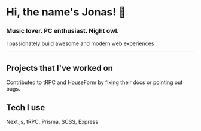 # Hi, the name's Jonas! 👋
### Music lover. PC enthusiast. Night owl.
I passionately build awesome and modern web experiences

---

## Projects that I've worked on
Contributed to tRPC and HouseForm by fixing their docs or pointing out bugs.

## Tech I use
Next.js, tRPC, Prisma, SCSS, Express
